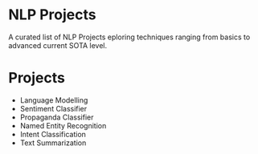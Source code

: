 # NLP Projects

A curated list of NLP Projects eploring techniques ranging from basics to advanced current SOTA level.

# Projects
- Language Modelling
- Sentiment Classifier
- Propaganda Classifier
- Named Entity Recognition
- Intent Classification
- Text Summarization
